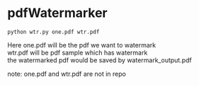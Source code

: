 # pdfWatermarker
```
python wtr.py one.pdf wtr.pdf
```
Here one.pdf will be the pdf we want to watermark<br/>
wtr.pdf will be pdf sample which has watermark</br>
the watermarked pdf would be saved by watermark_output.pdf

note: one.pdf and wtr.pdf are not in repo
